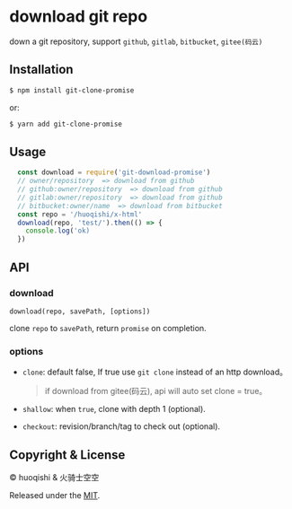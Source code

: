 # download git repo

down a git repository, support `github`, `gitlab`, `bitbucket`, `gitee(码云)`

## Installation

```bash
$ npm install git-clone-promise
```
or:
```bash
$ yarn add git-clone-promise
```

## Usage

```js
  const download = require('git-download-promise')
  // owner/repository  => download from github
  // github:owner/repository  => download from github
  // gitlab:owner/repository  => download from github
  // bitbucket:owner/name  => download from bitbucket
  const repo = '/huoqishi/x-html'
  download(repo, 'test/').then(() => {
    console.log('ok)
  })
```

## API

### download

`download(repo, savePath, [options])`

clone `repo` to `savePath`, return `promise` on completion.

### options

- `clone`: default false,  If true use `git clone` instead of an http download。

  > if download from gitee(码云),  api will auto set clone = true。

- `shallow`: when `true`, clone with depth 1 (optional).

- `checkout`: revision/branch/tag to check out (optional).

## Copyright & License

© huoqishi & 火骑士空空

Released under the [MIT](https://choosealicense.com/licenses/isc/).
